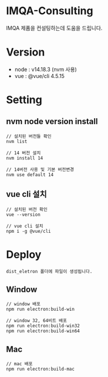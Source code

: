 # IMQA-Consulting

IMQA 제품을 컨설팅하는데 도움을 드립니다.

# Version

- node : v14.18.3 (nvm 사용)
- vue : @vue/cli 4.5.15

# Setting

## nvm node version install
```shell
// 설치된 버전들 확인
nvm list

// 14 버전 설치
nvm install 14

// 14버전 사용 및 기본 버전변경
nvm use default 14
```

## vue cli 설치
```shell
// 설치된 버전 확인
vue --version

// vue cli 설치
npm i -g @vue/cli
```

# Deploy

```shell
dist_eletron 폴더에 파일이 생성됩니다.
```

## Window

```shell
// window 배포
npm run electron:build-win

// window 32, 64비트 배포
npm run electron:build-win32
npm run electron:build-win64
```

## Mac

```shell
// mac 배포
npm run electron:build-mac
```
